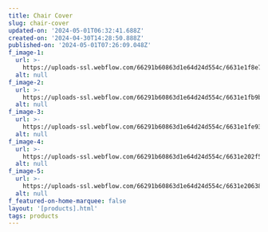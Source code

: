 ```yaml
---
title: Chair Cover
slug: chair-cover
updated-on: '2024-05-01T06:32:41.688Z'
created-on: '2024-04-30T14:28:50.888Z'
published-on: '2024-05-01T07:26:09.048Z'
f_image-1:
  url: >-
    https://uploads-ssl.webflow.com/66291b60863d1e64d24d554c/6631e1f8e78668b308f133da_71%2BxyvAUfxL._AC_UF894%2C1000_QL80_.jpg
  alt: null
f_image-2:
  url: >-
    https://uploads-ssl.webflow.com/66291b60863d1e64d24d554c/6631e1fb9bebf19639359187_713dTg-GyuL.jpg
  alt: null
f_image-3:
  url: >-
    https://uploads-ssl.webflow.com/66291b60863d1e64d24d554c/6631e1fe9394b09c7f2a0e4b_718rJ9Jdx-L._AC_UF894%2C1000_QL80_DpWeblab_.jpg
  alt: null
f_image-4:
  url: >-
    https://uploads-ssl.webflow.com/66291b60863d1e64d24d554c/6631e202f52a42ecfcd70a44_stretchable-chair-covers-diamond-grey-trendize-4.webp
  alt: null
f_image-5:
  url: >-
    https://uploads-ssl.webflow.com/66291b60863d1e64d24d554c/6631e20638fb1e6f4bb64760_stretchable-chair-covers-diamond-grey-trendize-5.webp
  alt: null
f_featured-on-home-marquee: false
layout: '[products].html'
tags: products
---
```



